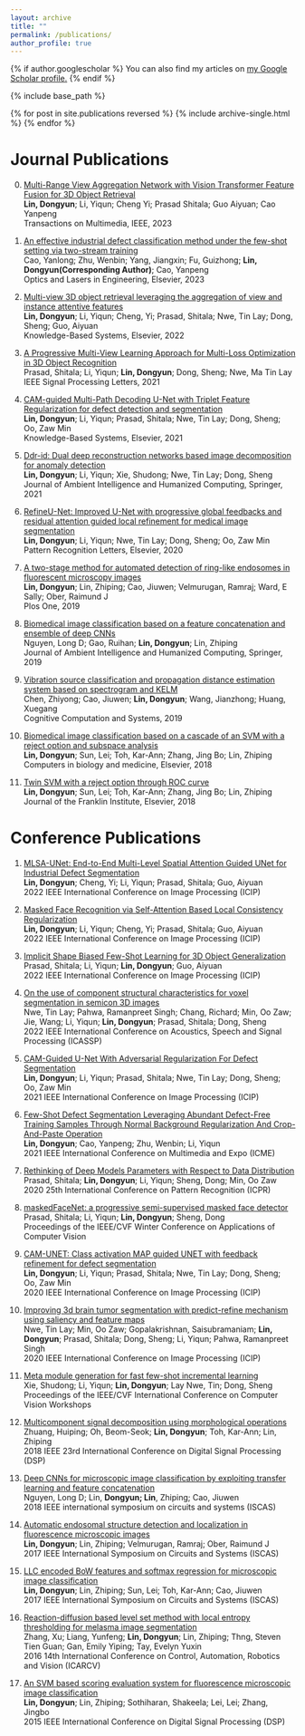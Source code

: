 ```yaml
---
layout: archive
title: ""
permalink: /publications/
author_profile: true
---
```


{% if author.googlescholar %}
  You can also find my articles on <u><a href="{{author.googlescholar}}">my Google Scholar profile</a>.</u>
{% endif %}

{% include base_path %}

{% for post in site.publications reversed %}
  {% include archive-single.html %}
{% endfor %}

# Journal Publications
0. [Multi-Range View Aggregation Network with Vision Transformer Feature Fusion for 3D Object Retrieval](https://ieeexplore.ieee.org/abstract/document/10049659/)<br>
**Lin, Dongyun**; Li, Yiqun; Cheng Yi; Prasad Shitala; Guo Aiyuan; Cao Yanpeng<br>
Transactions on Multimedia, IEEE, 2023

1. [An effective industrial defect classification method under the few-shot setting via two-stream training](https://www.sciencedirect.com/science/article/abs/pii/S0143816622003475) <br>
Cao, Yanlong; Zhu, Wenbin; Yang, Jiangxin; Fu, Guizhong; **Lin, Dongyun(Corresponding Author)**; Cao, Yanpeng<br>
Optics and Lasers in Engineering, Elsevier, 2023

2. [Multi-view 3D object retrieval leveraging the aggregation of view and instance attentive features](https://www.sciencedirect.com/science/article/abs/pii/S0950705122003549)<br>
**Lin, Dongyun**; Li, Yiqun; Cheng, Yi; Prasad, Shitala; Nwe, Tin Lay; Dong, Sheng; Guo, Aiyuan<br>
Knowledge-Based Systems,  Elsevier, 2022

3. [A Progressive Multi-View Learning Approach for Multi-Loss Optimization in 3D Object Recognition](https://ieeexplore.ieee.org/abstract/document/9638316)<br>
Prasad, Shitala; Li, Yiqun; **Lin, Dongyun**; Dong, Sheng; Nwe, Ma Tin Lay<br>
IEEE Signal Processing Letters, 2021

4. [CAM-guided Multi-Path Decoding U-Net with Triplet Feature Regularization for defect detection and segmentation](https://www.sciencedirect.com/science/article/abs/pii/S0950705121005347)<br>
**Lin, Dongyun**; Li, Yiqun; Prasad, Shitala; Nwe, Tin Lay; Dong, Sheng; Oo, Zaw Min<br>
Knowledge-Based Systems,  Elsevier, 2021

5. [Ddr-id: Dual deep reconstruction networks based image decomposition for anomaly detection](https://link.springer.com/article/10.1007/s12652-021-03425-0)<br>
**Lin, Dongyun**; Li, Yiqun; Xie, Shudong; Nwe, Tin Lay; Dong, Sheng<br>
Journal of Ambient Intelligence and Humanized Computing, Springer, 2021

6. [RefineU-Net: Improved U-Net with progressive global feedbacks and residual attention guided local refinement for medical image segmentation](https://www.sciencedirect.com/science/article/abs/pii/S0167865520302592)<br>
**Lin, Dongyun**; Li, Yiqun; Nwe, Tin Lay; Dong, Sheng; Oo, Zaw Min<br>
Pattern Recognition Letters, Elsevier, 2020

7. [A two-stage method for automated detection of ring-like endosomes in fluorescent microscopy images](https://journals.plos.org/plosone/article?id=10.1371/journal.pone.0218931)<br>
**Lin, Dongyun**; Lin, Zhiping; Cao, Jiuwen; Velmurugan, Ramraj; Ward, E Sally; Ober, Raimund J<br>
Plos One, 2019

8. [Biomedical image classification based on a feature concatenation and ensemble of deep CNNs](https://link.springer.com/article/10.1007/s12652-019-01276-4)<br>
Nguyen, Long D; Gao, Ruihan; **Lin, Dongyun**; Lin, Zhiping<br>
Journal of Ambient Intelligence and Humanized Computing, Springer, 2019

9. [Vibration source classification and propagation distance estimation system based on spectrogram and KELM](https://ietresearch.onlinelibrary.wiley.com/doi/full/10.1049/ccs.2018.0010)<br>
Chen, Zhiyong; Cao, Jiuwen; **Lin, Dongyun**; Wang, Jianzhong; Huang, Xuegang<br>
Cognitive Computation and Systems, 2019

10. [Biomedical image classification based on a cascade of an SVM with a reject option and subspace analysis](https://www.sciencedirect.com/science/article/abs/pii/S0010482518300568)<br>
**Lin, Dongyun**; Sun, Lei; Toh, Kar-Ann; Zhang, Jing Bo; Lin, Zhiping<br>
Computers in biology and medicine, Elsevier, 2018

11. [Twin SVM with a reject option through ROC curve](https://www.sciencedirect.com/science/article/abs/pii/S0016003217302260)<br>
**Lin, Dongyun**; Sun, Lei; Toh, Kar-Ann; Zhang, Jing Bo; Lin, Zhiping<br>
Journal of the Franklin Institute, Elsevier, 2018

# Conference Publications

1. [MLSA-UNet: End-to-End Multi-Level Spatial Attention Guided UNet for Industrial Defect Segmentation](https://ieeexplore.ieee.org/abstract/document/9897416)<br>
**Lin, Dongyun**; Cheng, Yi; Li, Yiqun; Prasad, Shitala; Guo, Aiyuan<br>
2022 IEEE International Conference on Image Processing (ICIP)

2. [Masked Face Recognition via Self-Attention Based Local Consistency Regularization](https://ieeexplore.ieee.org/abstract/document/9898076)<br>
**Lin, Dongyun**; Li, Yiqun; Cheng, Yi; Prasad, Shitala; Guo, Aiyuan<br>
2022 IEEE International Conference on Image Processing (ICIP)

3. [Implicit Shape Biased Few-Shot Learning for 3D Object Generalization](https://ieeexplore.ieee.org/abstract/document/9897438)<br>
Prasad, Shitala; Li, Yiqun; **Lin, Dongyun**; Guo, Aiyuan<br>
2022 IEEE International Conference on Image Processing (ICIP)

4. [On the use of component structural characteristics for voxel segmentation in semicon 3D images](https://ieeexplore.ieee.org/document/9747623)<br>
Nwe, Tin Lay; Pahwa, Ramanpreet Singh; Chang, Richard; Min, Oo Zaw; Jie, Wang; Li, Yiqun; **Lin, Dongyun**; Prasad, Shitala; Dong, Sheng<br>
2022 IEEE International Conference on Acoustics, Speech and Signal Processing (ICASSP)

5. [CAM-Guided U-Net With Adversarial Regularization For Defect Segmentation](https://ieeexplore.ieee.org/abstract/document/9506582)<br>
**Lin, Dongyun**; Li, Yiqun; Prasad, Shitala; Nwe, Tin Lay; Dong, Sheng; Oo, Zaw Min<br>
2021 IEEE International Conference on Image Processing (ICIP)

6. [Few-Shot Defect Segmentation Leveraging Abundant Defect-Free Training Samples Through Normal Background Regularization And Crop-And-Paste Operation](https://ieeexplore.ieee.org/abstract/document/9428468)<br>
**Lin, Dongyun**; Cao, Yanpeng; Zhu, Wenbin; Li, Yiqun<br>
2021 IEEE International Conference on Multimedia and Expo (ICME)

7. [Rethinking of Deep Models Parameters with Respect to Data Distribution](https://ieeexplore.ieee.org/abstract/document/9413003)<br>
Prasad, Shitala; **Lin, Dongyun**; Li, Yiqun; Sheng, Dong; Min, Oo Zaw<br>
2020 25th International Conference on Pattern Recognition (ICPR)

8. [maskedFaceNet: a progressive semi-supervised masked face detector](https://openaccess.thecvf.com/content/WACV2021/html/Prasad_maskedFaceNet_A_Progressive_Semi-Supervised_Masked_Face_Detector_WACV_2021_paper.html)<br>
Prasad, Shitala; Li, Yiqun; **Lin, Dongyun**; Sheng, Dong<br>
Proceedings of the IEEE/CVF Winter Conference on Applications of Computer Vision

9. [CAM-UNET: Class activation MAP guided UNET with feedback refinement for defect segmentation](https://ieeexplore.ieee.org/abstract/document/9190900)<br>
**Lin, Dongyun**; Li, Yiqun; Prasad, Shitala; Nwe, Tin Lay; Dong, Sheng; Oo, Zaw Min<br>
2020 IEEE International Conference on Image Processing (ICIP)

10. [Improving 3d brain tumor segmentation with predict-refine mechanism using saliency and feature maps](https://ieeexplore.ieee.org/abstract/document/9190806)<br>
Nwe, Tin Lay; Min, Oo Zaw; Gopalakrishnan, Saisubramaniam; **Lin, Dongyun**; Prasad, Shitala; Dong, Sheng; Li, Yiqun; Pahwa, Ramanpreet Singh<br>
2020 IEEE International Conference on Image Processing (ICIP)

11. [Meta module generation for fast few-shot incremental learning](https://openaccess.thecvf.com/content_ICCVW_2019/html/MDALC/Xie_Meta_Module_Generation_for_Fast_Few-Shot_Incremental_Learning_ICCVW_2019_paper.html)<br>
Xie, Shudong; Li, Yiqun; **Lin, Dongyun**; Lay Nwe, Tin; Dong, Sheng<br>
Proceedings of the IEEE/CVF International Conference on Computer Vision Workshops

12. [Multicomponent signal decomposition using morphological operations](https://ieeexplore.ieee.org/abstract/document/8631863)<br>
Zhuang, Huiping; Oh, Beom-Seok; **Lin, Dongyun**; Toh, Kar-Ann; Lin, Zhiping<br>
2018 IEEE 23rd International Conference on Digital Signal Processing (DSP)

13. [Deep CNNs for microscopic image classification by exploiting transfer learning and feature concatenation](https://ieeexplore.ieee.org/abstract/document/8351550)<br>
Nguyen, Long D; Lin, **Dongyun; Lin**, Zhiping; Cao, Jiuwen<br>
2018 IEEE international symposium on circuits and systems (ISCAS)

14. [Automatic endosomal structure detection and localization in fluorescence microscopic images](https://ieeexplore.ieee.org/abstract/document/8050242)<br>
**Lin, Dongyun**; Lin, Zhiping; Velmurugan, Ramraj; Ober, Raimund J<br>
2017 IEEE International Symposium on Circuits and Systems (ISCAS)

15. [LLC encoded BoW features and softmax regression for microscopic image classification]()<br>
**Lin, Dongyun**; Lin, Zhiping; Sun, Lei; Toh, Kar-Ann; Cao, Jiuwen<br>
2017 IEEE International Symposium on Circuits and Systems (ISCAS)

16. [Reaction-diffusion based level set method with local entropy thresholding for melasma image segmentation](https://ieeexplore.ieee.org/abstract/document/7838823)<br>
Zhang, Xu; Liang, Yunfeng; **Lin, Dongyun**; Lin, Zhiping; Thng, Steven Tien Guan; Gan, Emily Yiping; Tay, Evelyn Yuxin<br>
2016 14th International Conference on Control, Automation, Robotics and Vision (ICARCV)

17. [An SVM based scoring evaluation system for fluorescence microscopic image classification](https://ieeexplore.ieee.org/abstract/document/7251932)<br>
**Lin, Dongyun**; Lin, Zhiping; Sothiharan, Shakeela; Lei, Lei; Zhang, Jingbo<br>
2015 IEEE International Conference on Digital Signal Processing (DSP)
